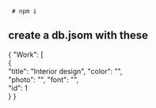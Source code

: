 
 

 
     # npm i  
     
     
## create a db.jsom with these     
      
{ 
  "Work": [   
    {    
      "title": "Interior design", 
      "color": "",  
      "photo": "",
      "font": "",  
      "id": 1   
       } 
}  
 
 
